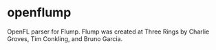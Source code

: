 openflump
=========

OpenFL parser for Flump.   Flump was created at Three Rings by Charlie Groves, Tim Conkling, and Bruno Garcia.
